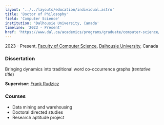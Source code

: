 ```yaml
---
layout: '../../layouts/education/individual.astro'
title: 'Doctor of Philosophy'
field: 'Computer Science'
institution: 'Dalhousie University, Canada'
timeline: '2023 - Present'
href: 'https://www.dal.ca/academics/programs/graduate/computer-science/program-details/phd-program0.html'
---
```


2023 - Present, [Faculty of Computer Science](https://www.dal.ca/faculty/computerscience.html), [Dalhousie University](https://www.dal.ca), Canada

<h3 class="section__subtitle">Dissertation</h3>

Bringing dynamics into traditional word co-occurrence graphs (<i>tentative title</i>)

<b>Supervisor</b>: [Frank Rudzicz](https://web.cs.dal.ca/~rudzicz/)

<h3 class="section__subtitle">Courses</h3>

* Data mining and warehousing
* Doctoral directed studies
* Research aptitude project